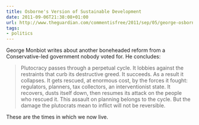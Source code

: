 ```yaml
---
title: Osborne's Version of Sustainable Development
date: 2011-09-06T21:38:08+01:00
url: http://www.theguardian.com/commentisfree/2011/sep/05/george-osborne-motorway-sustainable-development
tags:
- politics
---
```

George Monbiot writes about another boneheaded reform from a Conservative-led government nobody voted for. He concludes:

> Plutocracy passes through a perpetual cycle. It lobbies against the restraints that curb its destructive greed. It succeeds. As a result it collapses. It gets rescued, at enormous cost, by the forces it fought: regulators, planners, tax collectors, an interventionist state. It recovers, dusts itself down, then resumes its attack on the people who rescued it. This assault on planning belongs to the cycle. But the damage the plutocrats mean to inflict will not be reversible.

These are the times in which we now live.
